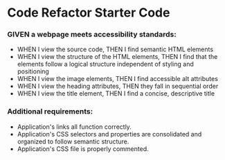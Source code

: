 # Code Refactor Starter Code

### GIVEN a webpage meets accessibility standards:
* WHEN I view the source code, THEN I find semantic HTML elements
* WHEN I view the structure of the HTML elements, THEN I find that the elements follow a logical structure independent of styling and positioning
* WHEN I view the image elements, THEN I find accessible alt attributes
* WHEN I view the heading attributes, THEN they fall in sequential order
* WHEN I view the title element, THEN I find a concise, descriptive title

### Additional requirements:
* Application's links all function correctly.
* Application's CSS selectors and properties are consolidated and organized to follow semantic structure.
* Application's CSS file is properly commented.


